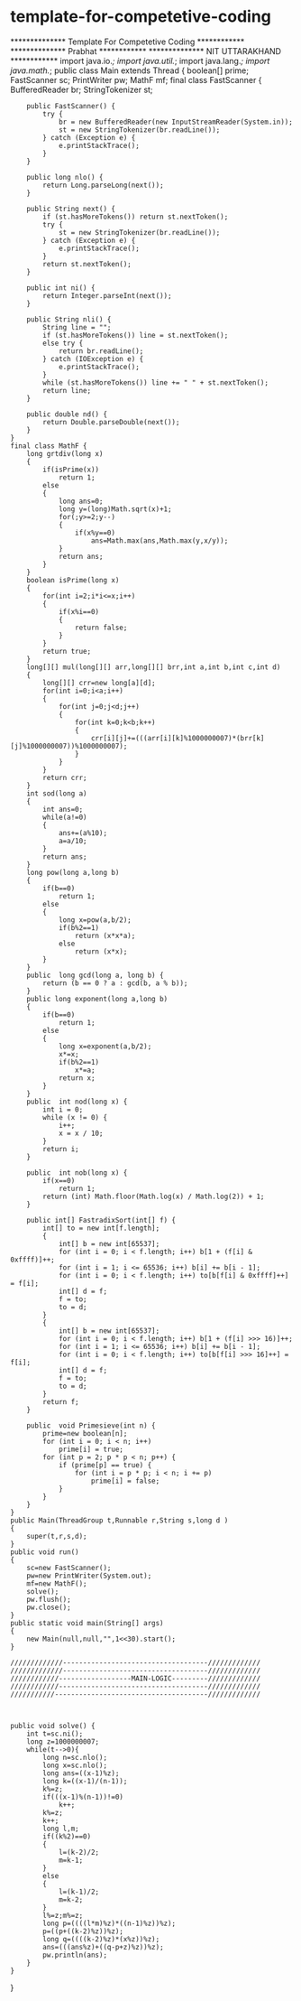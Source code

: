 # template-for-competetive-coding
************** Template For Competetive Coding     ************
**************           Prabhat                  ************
**************        NIT UTTARAKHAND             ************
import java.io.*;
import java.util.*;
import java.lang.*;
import java.math.*;
public class Main extends Thread  {
    boolean[] prime;
    FastScanner sc;
    PrintWriter pw;
    MathF mf;
    final class FastScanner {
        BufferedReader br;
        StringTokenizer st;

        public FastScanner() {
            try {
                br = new BufferedReader(new InputStreamReader(System.in));
                st = new StringTokenizer(br.readLine());
            } catch (Exception e) {
                e.printStackTrace();
            }
        }

        public long nlo() {
            return Long.parseLong(next());
        }

        public String next() {
            if (st.hasMoreTokens()) return st.nextToken();
            try {
                st = new StringTokenizer(br.readLine());
            } catch (Exception e) {
                e.printStackTrace();
            }
            return st.nextToken();
        }

        public int ni() {
            return Integer.parseInt(next());
        }

        public String nli() {
            String line = "";
            if (st.hasMoreTokens()) line = st.nextToken();
            else try {
                return br.readLine();
            } catch (IOException e) {
                e.printStackTrace();
            }
            while (st.hasMoreTokens()) line += " " + st.nextToken();
            return line;
        }

        public double nd() {
            return Double.parseDouble(next());
        }
    }
    final class MathF {
        long grtdiv(long x)
        {
            if(isPrime(x))
                return 1;
            else
            {
                long ans=0;
                long y=(long)Math.sqrt(x)+1;
                for(;y>=2;y--)
                {
                    if(x%y==0)
                        ans=Math.max(ans,Math.max(y,x/y));
                }
                return ans;
            }
        }
        boolean isPrime(long x)
        {
            for(int i=2;i*i<=x;i++)
            {
                if(x%i==0)
                {
                    return false;
                }
            }
            return true;
        }
        long[][] mul(long[][] arr,long[][] brr,int a,int b,int c,int d)
        {
            long[][] crr=new long[a][d];
            for(int i=0;i<a;i++)
            {
                for(int j=0;j<d;j++)
                {
                    for(int k=0;k<b;k++)
                    {
                        crr[i][j]+=(((arr[i][k]%1000000007)*(brr[k][j]%1000000007))%1000000007);
                    }
                }
            }
            return crr;
        }
        int sod(long a)
        {
            int ans=0;
            while(a!=0)
            {
                ans+=(a%10);
                a=a/10;
            }
            return ans;
        }
        long pow(long a,long b)
        {
            if(b==0)
                return 1;
            else
            {
                long x=pow(a,b/2);
                if(b%2==1)
                    return (x*x*a);
                else
                    return (x*x);
            }
        }
        public  long gcd(long a, long b) {
            return (b == 0 ? a : gcd(b, a % b));
        }
        public long exponent(long a,long b)
        {
            if(b==0)
                return 1;
            else
            {
                long x=exponent(a,b/2);
                x*=x;
                if(b%2==1)
                    x*=a;
                return x;
            }
        }
        public  int nod(long x) {
            int i = 0;
            while (x != 0) {
                i++;
                x = x / 10;
            }
            return i;
        }

        public  int nob(long x) {
            if(x==0)
                return 1;
            return (int) Math.floor(Math.log(x) / Math.log(2)) + 1;
        }

        public int[] FastradixSort(int[] f) {
            int[] to = new int[f.length];
            {
                int[] b = new int[65537];
                for (int i = 0; i < f.length; i++) b[1 + (f[i] & 0xffff)]++;
                for (int i = 1; i <= 65536; i++) b[i] += b[i - 1];
                for (int i = 0; i < f.length; i++) to[b[f[i] & 0xffff]++] = f[i];
                int[] d = f;
                f = to;
                to = d;
            }
            {
                int[] b = new int[65537];
                for (int i = 0; i < f.length; i++) b[1 + (f[i] >>> 16)]++;
                for (int i = 1; i <= 65536; i++) b[i] += b[i - 1];
                for (int i = 0; i < f.length; i++) to[b[f[i] >>> 16]++] = f[i];
                int[] d = f;
                f = to;
                to = d;
            }
            return f;
        }

        public  void Primesieve(int n) {
            prime=new boolean[n];
            for (int i = 0; i < n; i++)
                prime[i] = true;
            for (int p = 2; p * p < n; p++) {
                if (prime[p] == true) {
                    for (int i = p * p; i < n; i += p)
                        prime[i] = false;
                }
            }
        }
    }
    public Main(ThreadGroup t,Runnable r,String s,long d )
    {
        super(t,r,s,d);
    }
    public void run()
    {
        sc=new FastScanner();
        pw=new PrintWriter(System.out);
        mf=new MathF();
        solve();
        pw.flush();
        pw.close();
    }
    public static void main(String[] args)
    {
        new Main(null,null,"",1<<30).start();
    }

    /////////////------------------------------------/////////////
    /////////////------------------------------------/////////////
    ////////////------------------MAIN-LOGIC---------/////////////
    ////////////-------------------------------------/////////////
    ///////////--------------------------------------/////////////



    public void solve() {
        int t=sc.ni();
        long z=1000000007;
        while(t-->0){
            long n=sc.nlo();
            long x=sc.nlo();
            long ans=((x-1)%z);
            long k=((x-1)/(n-1));
            k%=z;
            if(((x-1)%(n-1))!=0)
                k++;
            k%=z;
            k++;
            long l,m;
            if((k%2)==0)
            {
                l=(k-2)/2;
                m=k-1;
            }
            else
            {
                l=(k-1)/2;
                m=k-2;
            }
            l%=z;m%=z;
            long p=((((l*m)%z)*((n-1)%z))%z);
            p=((p+((k-2)%z))%z);
            long q=((((k-2)%z)*(x%z))%z);
            ans=(((ans%z)+((q-p+z)%z))%z);
            pw.println(ans);
        }
    }
}
